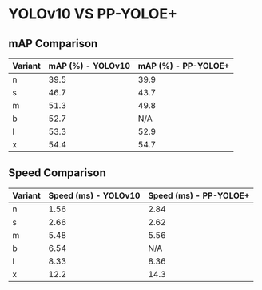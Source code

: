 ---
---

# YOLOv10 VS PP-YOLOE+

## mAP Comparison

| Variant | mAP (%) - YOLOv10 | mAP (%) - PP-YOLOE+ |
| ------- | ----------------- | ------------------- |
| n       | 39.5              | 39.9                |
| s       | 46.7              | 43.7                |
| m       | 51.3              | 49.8                |
| b       | 52.7              | N/A                 |
| l       | 53.3              | 52.9                |
| x       | 54.4              | 54.7                |

## Speed Comparison

| Variant | Speed (ms) - YOLOv10 | Speed (ms) - PP-YOLOE+ |
| ------- | -------------------- | ---------------------- |
| n       | 1.56                 | 2.84                   |
| s       | 2.66                 | 2.62                   |
| m       | 5.48                 | 5.56                   |
| b       | 6.54                 | N/A                    |
| l       | 8.33                 | 8.36                   |
| x       | 12.2                 | 14.3                   |

